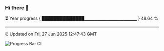 ### Hi there 👋

⏳ Year progress { ██████████████▁▁▁▁▁▁▁▁▁▁▁▁▁▁▁▁ } 48.64 %

---

⏰ Updated on Fri, 27 Jun 2025 12:47:43 GMT

![Progress Bar CI](https://github.com/liununu/liununu/workflows/Progress%20Bar%20CI/badge.svg)
